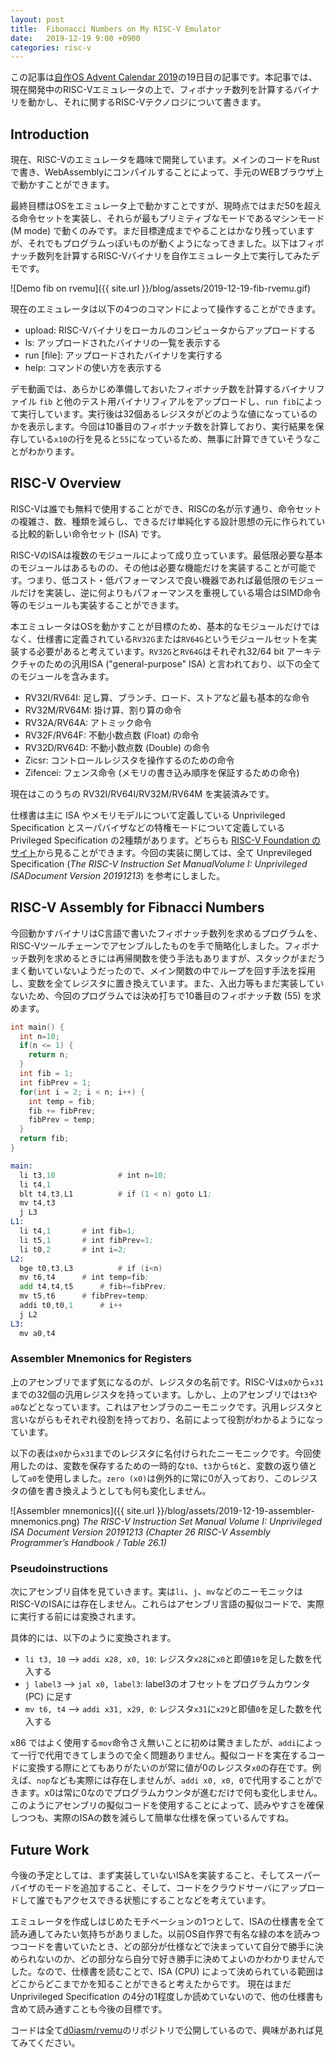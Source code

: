 ```yaml
---
layout: post
title:  Fibonacci Numbers on My RISC-V Emulator
date:   2019-12-19 9:00 +0900
categories: risc-v
---
```


この記事は[自作OS Advent Calendar 2019](https://adventar.org/calendars/4027)の19日目の記事です。本記事では、現在開発中のRISC-Vエミュレータの上で、フィボナッチ数列を計算するバイナリを動かし、それに関するRISC-Vテクノロジについて書きます。

## Introduction
現在、RISC-Vのエミュレータを趣味で開発しています。メインのコードをRustで書き、WebAssemblyにコンパイルすることによって、手元のWEBブラウザ上で動かすことができます。

最終目標はOSをエミュレータ上で動かすことですが、現時点ではまだ50を超える命令セットを実装し、それらが最もプリミティブなモードであるマシンモード (M mode) で動くのみです。まだ目標達成までやることはかなり残っていますが、それでもプログラムっぽいものが動くようになってきました。以下はフィボナッチ数列を計算するRISC-Vバイナリを自作エミュレータ上で実行してみたデモです。

![Demo fib on rvemu]({{ site.url }}/blog/assets/2019-12-19-fib-rvemu.gif)

現在のエミュレータは以下の4つのコマンドによって操作することができます。
* upload: RISC-Vバイナリをローカルのコンピュータからアップロードする
* ls: アップロードされたバイナリの一覧を表示する
* run [file]: アップロードされたバイナリを実行する
* help: コマンドの使い方を表示する

デモ動画では、あらかじめ準備しておいたフィボナッチ数を計算するバイナリファイル `fib` と他のテスト用バイナリフィアルをアップロードし、`run fib`によって実行しています。実行後は32個あるレジスタがどのような値になっているのかを表示します。今回は10番目のフィボナッチ数を計算しており、実行結果を保存している`x10`の行を見ると`55`になっているため、無事に計算できていそうなことがわかります。

## RISC-V Overview
RISC-Vは誰でも無料で使用することができ、RISCの名が示す通り、命令セットの複雑さ、数、種類を減らし、できるだけ単純化する設計思想の元に作られている比較的新しい命令セット (ISA) です。

RISC-VのISAは複数のモジュールによって成り立っています。最低限必要な基本のモジュールはあるものの、その他は必要な機能だけを実装することが可能です。つまり、低コスト・低パフォーマンスで良い機器であれば最低限のモジュールだけを実装し、逆に何よりもパフォーマンスを重視している場合はSIMD命令等のモジュールも実装することができます。

本エミュレータはOSを動かすことが目標のため、基本的なモジュールだけではなく、仕様書に定義されている`RV32G`または`RV64G`というモジュールセットを実装する必要があると考えています。`RV32G`と`RV64G`はそれぞれ32/64 bit アーキテクチャのための汎用ISA ("general-purpose" ISA) と言われており、以下の全てのモジュールを含みます。
* RV32I/RV64I: 足し算、ブランチ、ロード、ストアなど最も基本的な命令
* RV32M/RV64M: 掛け算、割り算の命令
* RV32A/RV64A: アトミック命令
* RV32F/RV64F: 不動小数点数 (Float) の命令
* RV32D/RV64D: 不動小数点数 (Double) の命令
* Zicsr: コントロールレジスタを操作するのための命令
* Zifencei: フェンス命令 (メモリの書き込み順序を保証するための命令)

現在はこのうちの RV32I/RV64I/RV32M/RV64M を実装済みです。

仕様書は主に ISA やメモリモデルについて定義している Unprivileged Specification とスーパバイザなどの特権モードについて定義している Privileged Specification の2種類があります。どちらも [RISC-V Foundation のサイト](https://riscv.org/specifications/)から見ることができます。今回の実装に関しては、全て Unprevileged Specification (*The RISC-V Instruction Set ManualVolume I: Unprivileged ISADocument Version 20191213*) を参考にしました。


## RISC-V Assembly for Fibnacci Numbers
今回動かすバイナリはC言語で書いたフィボナッチ数列を求めるプログラムを、RISC-Vツールチェーンでアセンブルしたものを手で簡略化しました。フィボナッチ数列を求めるときには再帰関数を使う手法もありますが、スタックがまだうまく動いていないようだったので、メイン関数の中でループを回す手法を採用し、変数を全てレジスタに置き換えています。また、入出力等もまだ実装していないため、今回のプログラムでは決め打ちで10番目のフィボナッチ数 (55) を求めます。

``` c
int main() {
  int n=10;
  if(n <= 1) {
    return n;
  }
  int fib = 1;
  int fibPrev = 1;
  for(int i = 2; i < n; i++) {
    int temp = fib;
    fib += fibPrev;
    fibPrev = temp;
  }
  return fib;
}
```

```asm
main:
  li t3,10              # int n=10;
  li t4,1
  blt t4,t3,L1          # if (1 < n) goto L1;
  mv t4,t3
  j L3
L1:
  li t4,1		# int fib=1;
  li t5,1 		# int fibPrev=1;
  li t0,2		# int i=2;
L2:
  bge t0,t3,L3          # if (i<n)
  mv t6,t4		# int temp=fib;
  add t4,t4,t5		# fib+=fibPrev;
  mv t5,t6 		# fibPrev=temp;
  addi t0,t0,1		# i++
  j L2
L3:
  mv a0,t4
```

### Assembler Mnemonics for Registers
上のアセンブリでまず気になるのが、レジスタの名前です。RISC-Vは`x0`から`x31`までの32個の汎用レジスタを持っています。しかし、上のアセンブリでは`t3`や`a0`などとなっています。これはアセンブラのニーモニックです。汎用レジスタと言いながらもそれぞれ役割を持っており、名前によって役割がわかるようになっています。

以下の表は`x0`から`x31`までのレジスタに名付けられたニーモニックです。今回使用したのは、変数を保存するための一時的な`t0`、`t3`から`t6`と、変数の返り値として`a0`を使用しました。`zero (x0)`は例外的に常に0が入っており、このレジスタの値を書き換えようとしても何も変化しません。

![Assembler mnemonics]({{ site.url }}/blog/assets/2019-12-19-assembler-mnemonics.png)
*The RISC-V Instruction Set Manual Volume I: Unprivileged ISA Document Version 20191213 (Chapter 26 RISC-V Assembly Programmer’s Handbook / Table 26.1)*


### Pseudoinstructions
次にアセンブリ自体を見ていきます。実は`li`、`j`、`mv`などのニーモニックはRISC-VのISAには存在しません。これらはアセンブリ言語の擬似コードで、実際に実行する前には変換されます。

具体的には、以下のように変換されます。
* `li t3, 10`   --> `addi x28, x0, 10`: レジスタ`x28`に`x0`と即値`10`を足した数を代入する
* `j label3`    --> `jal x0, label3`: label3のオフセットをプログラムカウンタ (PC) に足す
* `mv t6, t4`   --> `addi x31, x29, 0`: レジスタ`x31`に`x29`と即値`0`を足した数を代入する

x86 ではよく使用する`mov`命令さえ無いことに初めは驚きましたが、`addi`によって一行で代用できてしまうので全く問題ありません。擬似コードを実在するコードに変換する際にとてもありがたいのが常に値が0のレジスタ`x0`の存在です。例えば、`nop`なども実際には存在しませんが、`addi x0, x0, 0`で代用することができます。x0は常に0なのでプログラムカウンタが進むだけで何も変化しません。このようにアセンブリの擬似コードを使用することによって、読みやすさを確保しつつも、実際のISAの数を減らして簡単な仕様を保っているんですね。

## Future Work
今後の予定としては、まず実装していないISAを実装すること、そしてスーパーバイザのモードを追加すること、そして、コードをクラウドサーバにアップロードして誰でもアクセスできる状態にすることなどを考えています。

エミュレータを作成しはじめたモチベーションの1つとして、ISAの仕様書を全て読み通してみたい気持ちがありました。以前OS自作界で有名な緑の本を読みつつコードを書いていたとき、どの部分が仕様などで決まっていて自分で勝手に決められないのか、どの部分なら自分で好き勝手に決めてよいのかわかりませんでした。なので、仕様書を読むことで、ISA (CPU) によって決められている範囲はどこからどこまでかを知ることができると考えたからです。
現在はまだ Unprivileged Specification の4分の1程度しか読めていないので、他の仕様書も含めて読み通すことも今後の目標です。

コードは全て[d0iasm/rvemu](https://github.com/d0iasm/rvemu)のリポジトリで公開しているので、興味があれば見てみてください。

